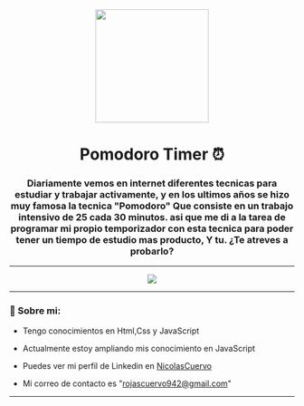<div id="Header" align="center">

   <img src="https://media0.giphy.com/media/jls5k3a7L1N0XRM9d0/giphy.gif?cid=ecf05e47jbzqx3tg70qwzzqvuj3kea5lb9pgpk9xobaikbm4&rid=giphy.gif&ct=g" width="200">
   <h1 align="center""">Pomodoro Timer ⏰</h1>
   <h3 align="center">Diariamente vemos en internet diferentes tecnicas para estudiar y trabajar activamente, y en los ultimos años se hizo
   muy famosa la tecnica "Pomodoro" Que consiste en un trabajo intensivo de 25 cada 30 minutos. asi que me di a la tarea de programar mi propio
   temporizador con esta tecnica para poder tener un tiempo de estudio mas producto, Y tu. ¿Te atreves a probarlo?
   </h3>

</div>

---

<div align="center">
    <div>
        <img src="https://acortar.link/Ify89s"/>
    </div>
</div>

---

###  🧑 Sobre mi:

- Tengo conocimientos en Html,Css y JavaScript

- Actualmente estoy ampliando mis conocimiento en JavaScript

- Puedes ver mi perfil de Linkedin en [NicolasCuervo](https://www.linkedin.com/in/nicolas-esteban-rojas-cuervo-9b72831ba/)

- Mi correo de contacto es "rojascuervo942@gmail.com"

---
